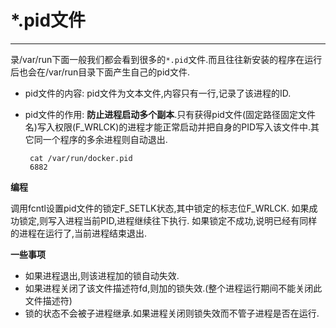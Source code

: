 # *.pid文件

---

录/var/run下面一般我们都会看到很多的`*.pid`文件.而且往往新安装的程序在运行后也会在/var/run目录下面产生自己的pid文件.

*  pid文件的内容: pid文件为文本文件,内容只有一行,记录了该进程的ID.
*  pid文件的作用: **防止进程启动多个副本**.只有获得pid文件(固定路径固定文件名)写入权限(F_WRLCK)的进程才能正常启动并把自身的PID写入该文件中.其它同一个程序的多余进程则自动退出.


		cat /var/run/docker.pid
		6882
		
**编程**		
		
调用fcntl设置pid文件的锁定F_SETLK状态,其中锁定的标志位F_WRLCK.
如果成功锁定,则写入进程当前PID,进程继续往下执行.
如果锁定不成功,说明已经有同样的进程在运行了,当前进程结束退出.

**一些事项**

* 如果进程退出,则该进程加的锁自动失效.
* 如果进程关闭了该文件描述符fd,则加的锁失效.(整个进程运行期间不能关闭此文件描述符)
* 锁的状态不会被子进程继承.如果进程关闭则锁失效而不管子进程是否在运行.